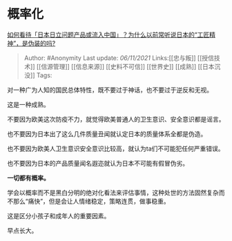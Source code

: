 # 概率化
[如何看待「日本日立问题产品或流入中国」？为什么以前常听说日本的“工匠精神”，是伪装的吗?](https://www.zhihu.com/question/495207630/answer/2199630568)

> Author: #Anonymity
> Last update: *06/11/2021*
> Links:[[忠与叛]] [[授信技术]] [[信源管理]] [[信息来源]] [[史料不可信]] [[世界史]] [[成熟]] [[日本沉没]]
> Tags:

对一种广为人知的国民总体特性，既不要过于神话，也不要过于逆反和无视。

这是一种成熟。

不要因为欧美这次防疫不力，就觉得欧美普通人的卫生意识、安全意识都是谣言。

也不要因为日本出了这么几件质量丑闻就认定日本的质量体系全都是伪造。

也不要因为欧美人卫生意识安全意识比较高，就认为ta们不可能犯任何严重错误。

也不要因为日本的产品质量闻名遐迩就认为日本不可能有假冒伪劣。

**一切都有概率。**

学会以概率而不是黑白分明的绝对化看法来评估事情，这种处世的方法固然复杂而不那么“痛快”，但是会让人情绪稳定，策略连贯，做事稳重。

这是区分小孩子和成年人的重要因素。

早点长大。
